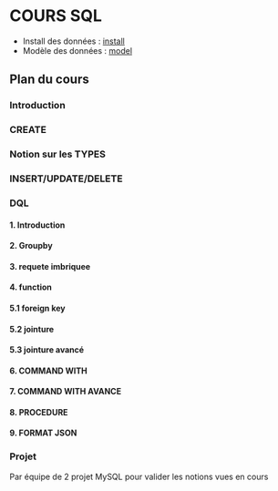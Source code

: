 # COURS SQL 

- Install des données : [install](./Docker/scripts/install.sql)
- Modèle des données : [model](./MODEL.md)

## Plan du cours

### Introduction
### CREATE
### Notion sur les TYPES
### INSERT/UPDATE/DELETE
### DQL
####  1. Introduction
####  2. Groupby
####  3. requete imbriquee
####  4. function
####  5.1 foreign key
####  5.2 jointure 
####  5.3 jointure avancé
####  6. COMMAND WITH
####  7. COMMAND WITH AVANCE
####  8. PROCEDURE
####  9. FORMAT JSON

### Projet 
Par équipe de 2 projet MySQL pour valider les notions vues en cours
